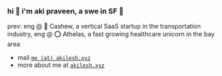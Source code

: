 ### hi 🌊 i'm aki praveen, a swe in SF 🌉
prev: eng @ 🚚 Cashew, a vertical SaaS startup in the transportation industry, eng @ ⭕️ Athelas, a fast growing healthcare unicorn in the bay area 

* mail [`me (at) akilesh.xyz`](me@akilesh.xyz)
* more about me at [`akilesh.xyz`](https://akilesh.xyz)
